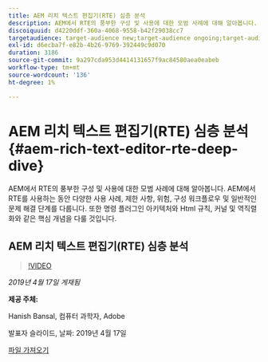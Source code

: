 ```yaml
---
title: AEM 리치 텍스트 편집기(RTE) 심층 분석
description: AEM에서 RTE의 풍부한 구성 및 사용에 대한 모범 사례에 대해 알아봅니다. AEM에서 RTE를 사용하는 동안 다양한 사용 사례, 제한 사항, 위험, 구성 워크플로우 및 일반적인 문제 해결 단계를 다룹니다. 또한 명령 플러그인 아키텍처와 Html 규칙, 커널 및 역직렬화와 같은 핵심 개념을 다룰 것입니다.
discoiquuid: d4220ddf-360a-4068-9558-b42f29038cc7
targetaudience: target-audience new;target-audience ongoing;target-audience upgrader
exl-id: d6ecba7f-e82b-4b26-9769-392449c9d070
duration: 3186
source-git-commit: 9a297cda953d4414131657f9ac84580aea0eabeb
workflow-type: tm+mt
source-wordcount: '136'
ht-degree: 1%

---
```


# AEM 리치 텍스트 편집기(RTE) 심층 분석{#aem-rich-text-editor-rte-deep-dive}

AEM에서 RTE의 풍부한 구성 및 사용에 대한 모범 사례에 대해 알아봅니다. AEM에서 RTE를 사용하는 동안 다양한 사용 사례, 제한 사항, 위험, 구성 워크플로우 및 일반적인 문제 해결 단계를 다룹니다. 또한 명령 플러그인 아키텍처와 Html 규칙, 커널 및 역직렬화와 같은 핵심 개념을 다룰 것입니다.

## AEM 리치 텍스트 편집기(RTE) 심층 분석

>[!VIDEO](https://video.tv.adobe.com/v/27087/?quality=9)

*2019년 4월 17일 게재됨*

**제공 주체:**

Hanish Bansal, 컴퓨터 과학자, Adobe

발표자 슬라이드, 날짜: 2019년 4월 17일

[파일 가져오기](assets/aem-gems-aem-rte-04172019.pdf)
